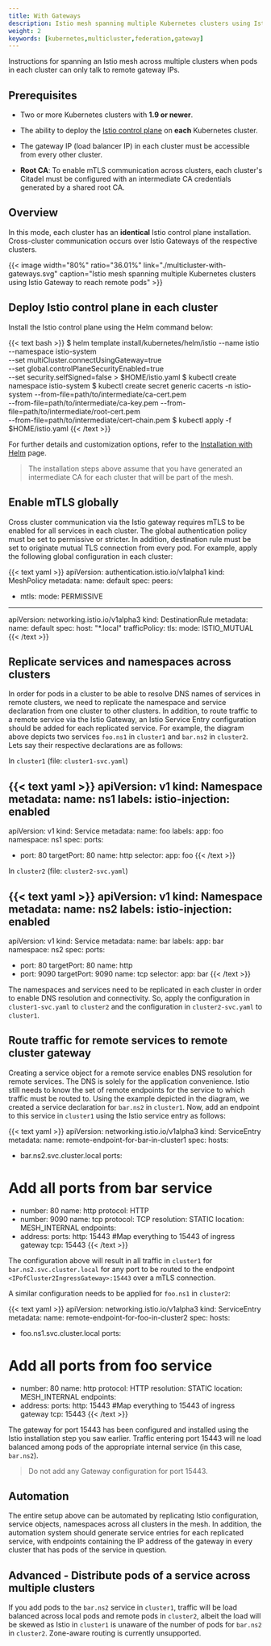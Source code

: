 ```yaml
---
title: With Gateways
description: Istio mesh spanning multiple Kubernetes clusters using Istio Gateway to reach remote pods.
weight: 2
keywords: [kubernetes,multicluster,federation,gateway]
---
```


Instructions for spanning an Istio mesh across multiple clusters when pods
in each cluster can only talk to remote gateway IPs.

## Prerequisites

* Two or more Kubernetes clusters with **1.9 or newer**.

* The ability to deploy the [Istio control plane](/docs/setup/kubernetes/quick-start/)
on **each** Kubernetes cluster.

* The gateway IP (load balancer IP) in each cluster must be accessible
from every other cluster.

* **Root CA**: To enable mTLS communication across clusters, each cluster's
  Citadel must be configured with an intermediate CA credentials generated
  by a shared root CA.

## Overview

In this mode, each cluster has an **identical** Istio control plane
installation. Cross-cluster communication occurs over Istio Gateways
of the respective clusters.

{{< image width="80%" ratio="36.01%"
    link="./multicluster-with-gateways.svg"
    caption="Istio mesh spanning multiple Kubernetes clusters using Istio Gateway to reach remote pods"
    >}}

## Deploy Istio control plane in each cluster

Install the Istio control plane using the Helm command below:

{{< text bash >}}
$ helm template install/kubernetes/helm/istio --name istio --namespace istio-system \
    --set multiCluster.connectUsingGateway=true \
    --set global.controlPlaneSecurityEnabled=true \
    --set security.selfSigned=false > $HOME/istio.yaml
$ kubectl create namespace istio-system
$ kubectl create secret generic cacerts -n istio-system --from-file=path/to/intermediate/ca-cert.pem \
    --from-file=path/to/intermediate/ca-key.pem --from-file=path/to/intermediate/root-cert.pem \
    --from-file=path/to/intermediate/cert-chain.pem
$ kubectl apply -f $HOME/istio.yaml
{{< /text >}}

For further details and customization options, refer to the [Installation
with Helm](/docs/setup/kubernetes/helm-install/) page.

> The installation steps above assume that you have generated an
> intermediate CA for each cluster that will be part of the mesh.

## Enable mTLS globally

Cross cluster communication via the Istio gateway requires mTLS to be
enabled for all services in each cluster. The global authentication policy
must be set to permissive or stricter. In addition, destination rule must
be set to originate mutual TLS connection from every pod. For example,
apply the following global configuration in each cluster:

{{< text yaml >}}
apiVersion: authentication.istio.io/v1alpha1
kind: MeshPolicy
metadata:
  name: default
spec:
  peers:
  - mtls:
      mode: PERMISSIVE
---
apiVersion: networking.istio.io/v1alpha3
kind: DestinationRule
metadata:
  name: default
spec:
  host: "*.local"
  trafficPolicy:
    tls:
      mode: ISTIO_MUTUAL
{{< /text >}}

## Replicate services and namespaces across clusters

In order for pods in a cluster to be able to resolve DNS names of services
in remote clusters, we need to replicate the namespace and service
declaration from one cluster to other clusters. In addition, to route
traffic to a remote service via the Istio Gateway, an Istio Service Entry
configuration should be added for each replicated service. For example, the
diagram above depicts two services `foo.ns1` in `cluster1` and `bar.ns2` in
`cluster2`. Lets say their respective declarations are as follows:

In `cluster1` (file: `cluster1-svc.yaml`)

{{< text yaml >}}
apiVersion: v1
kind: Namespace
metadata:
  name: ns1
  labels:
    istio-injection: enabled
---
apiVersion: v1
kind: Service
metadata:
  name: foo
  labels:
    app: foo
  namespace: ns1
spec:
  ports:
  - port: 80
    targetPort: 80
    name: http
  selector:
    app: foo
{{< /text >}}

In `cluster2` (file: `cluster2-svc.yaml`)

{{< text yaml >}}
apiVersion: v1
kind: Namespace
metadata:
  name: ns2
  labels:
    istio-injection: enabled
---
apiVersion: v1
kind: Service
metadata:
  name: bar
  labels:
    app: bar
  namespace: ns2
spec:
  ports:
  - port: 80
    targetPort: 80
    name: http
  - port: 9090
    targetPort: 9090
    name: tcp
  selector:
    app: bar
{{< /text >}}

The namespaces and services need to be replicated in each cluster in order
to enable DNS resolution and connectivity. So, apply the configuration in `cluster1-svc.yaml` to
`cluster2` and the configuration in `cluster2-svc.yaml` to `cluster1`.

## Route traffic for remote services to remote cluster gateway

Creating a service object for a remote service enables DNS resolution for
remote services. The DNS is solely for the application convenience. Istio
still needs to know the set of remote endpoints for the service to which
traffic must be routed to.  Using the example depicted in the diagram, we
created a service declaration for `bar.ns2` in `cluster1`. Now, add an
endpoint to this service in `cluster1` using the Istio service entry as follows:

{{< text yaml >}}
apiVersion: networking.istio.io/v1alpha3
kind: ServiceEntry
metadata:
  name: remote-endpoint-for-bar-in-cluster1
spec:
  hosts:
  - bar.ns2.svc.cluster.local
  ports:
  # Add all ports from bar service
  - number: 80
    name: http
    protocol: HTTP
  - number: 9090
    name: tcp
    protocol: TCP
  resolution: STATIC
  location: MESH_INTERNAL
  endpoints:
  - address: <IPofCluster2IngressGateway>
    ports:
      http: 15443 #Map everything to 15443 of ingress gateway
      tcp: 15443
{{< /text >}}

The configuration above will result in all traffic in `cluster1` for
`bar.ns2.svc.cluster.local` for any port to be routed to the endpoint
`<IPofCluster2IngressGateway>:15443` over a mTLS connection.

A similar configuration needs to be applied for `foo.ns1` in `cluster2`:

{{< text yaml >}}
apiVersion: networking.istio.io/v1alpha3
kind: ServiceEntry
metadata:
  name: remote-endpoint-for-foo-in-cluster2
spec:
  hosts:
  - foo.ns1.svc.cluster.local
  ports:
  # Add all ports from foo service
  - number: 80
    name: http
    protocol: HTTP
  resolution: STATIC
  location: MESH_INTERNAL
  endpoints:
  - address: <IPofCluster1IngressGateway>
    ports:
      http: 15443 #Map everything to 15443 of ingress gateway
      tcp: 15443
{{< /text >}}

The gateway for port 15443 has been configured and installed using the
Istio installation step you saw earlier. Traffic entering port 15443 will
ne load balanced among pods of the appropriate internal service (in this
case, `bar.ns2`).

> Do not add any Gateway configuration for port 15443.

## Automation

The entire setup above can be automated by replicating Istio configuration,
service objects, namespaces across all clusters in the mesh. In addition,
the automation system should generate service entries for each replicated
service, with endpoints containing the IP address of the gateway in every
cluster that has pods of the service in question.

## Advanced - Distribute pods of a service across multiple clusters

If you add pods to the `bar.ns2` service in `cluster1`, traffic will be load
balanced across local pods and remote pods in `cluster2`, albeit the load
will be skewed as Istio in `cluster1` is unaware of the number of pods for
`bar.ns2` in `cluster2`. Zone-aware routing is currently unsupported.
